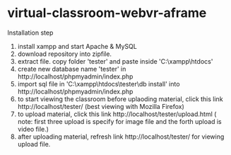 # virtual-classroom-webvr-aframe

Installation step
1. install xampp and start Apache & MySQL
2. download repository into zipfile. 
3. extract file. copy folder 'tester' and paste inside 'C:\xampp\htdocs'
4. create new database name 'tester' in http://localhost/phpmyadmin/index.php
5. import sql file in 'C:\xampp\htdocs\tester\db install' into http://localhost/phpmyadmin/index.php
6. to start viewing the classroom before uplaoding material, click this link  http://localhost/tester/ (best viewing with Mozilla Firefox)
7. to upload material, click this link http://localhost/tester/upload.html ( note: first three upload is specify for image file and the forth upload is video file.)
8. after uploading material, refresh link http://localhost/tester/ for viewing upload file.
